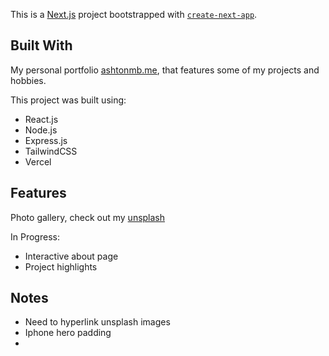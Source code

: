 This is a [Next.js](https://nextjs.org) project bootstrapped with [`create-next-app`](https://nextjs.org/docs/app/api-reference/cli/create-next-app).

## Built With

My personal portfolio [ashtonmb.me](www.ashtonmb.me), that features some of my projects and hobbies.

This project was built using:
- React.js
- Node.js
- Express.js
- TailwindCSS
- Vercel

## Features

Photo gallery, check out my [unsplash](https://unsplash.com/@ashtonmb)

In Progress:
- Interactive about page
- Project highlights

## Notes

- Need to hyperlink unsplash images
- Iphone hero padding
- 
